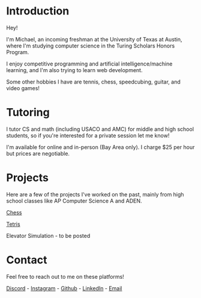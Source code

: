 # Introduction
Hey!

I'm Michael, an incoming freshman at the University of Texas at Austin, where I'm studying computer science in the Turing Scholars Honors Program.

I enjoy competitive programming and artificial intelligence/machine learning, and I'm also trying to learn web development.

Some other hobbies I have are tennis, chess, speedcubing, guitar, and video games!

# Tutoring
I tutor CS and math (including USACO and AMC) for middle and high school students, so if you're interested for a private session let me know!

I'm available for online and in-person (Bay Area only). I charge $25 per hour but prices are negotiable.

# Projects
Here are a few of the projects I've worked on the past, mainly from high school classes like AP Computer Science A and ADEN.

[Chess](https://github.com/michyjz/chess)

[Tetris](https://github.com/michyjz/tetris)

Elevator Simulation - to be posted

# Contact
Feel free to reach out to me on these platforms!

[Discord](https://discordapp.com/users/545056316905750539) - 
[Instagram](https://www.instagram.com/michael.jxu/) - 
[Github](https://github.com/michyjz) - 
[LinkedIn](https://www.linkedin.com/in/michael-j-xu/) - 
[Email](mailto:jiazhuo.xu@gmail.com) 
